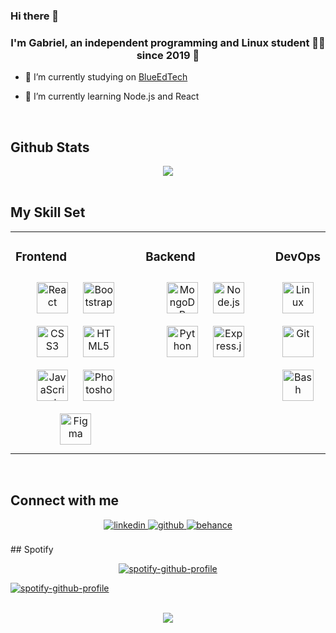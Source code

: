 ### Hi there 👋

### <div align="center">I'm Gabriel, an independent programming and Linux student 👨‍💻 since 2019 🚀</div>  
  

- 🔭 I’m currently studying on [BlueEdTech]()  
  

- 🌱 I’m currently learning Node.js and React  
  

<br/>  


## Github Stats  
<div align="center"><img src="https://github-readme-stats.vercel.app/api?username=gabrigarrido&theme=buefy&show_icons=true&count_private=true&hide_border=true" align="center" /></div>  

<br/>  


## My Skill Set  
<table><tr><td valign="top" width="50%" rules="none" >



### Frontend  
<div align="center">  
<img style="margin: 10px" src="https://profilinator.rishav.dev/skills-assets/react-original-wordmark.svg" alt="React" height="50" />  
<img style="margin: 10px" src="https://profilinator.rishav.dev/skills-assets/bootstrap-plain.svg" alt="Bootstrap" height="50" />  
<img style="margin: 10px" src="https://profilinator.rishav.dev/skills-assets/css3-original-wordmark.svg" alt="CSS3" height="50" />  
<img style="margin: 10px" src="https://profilinator.rishav.dev/skills-assets/html5-original-wordmark.svg" alt="HTML5" height="50" />  
<img style="margin: 10px" src="https://profilinator.rishav.dev/skills-assets/javascript-original.svg" alt="JavaScript" height="50" />  
<img style="margin: 10px" src="https://profilinator.rishav.dev/skills-assets/photoshop-plain.svg" alt="Photoshop" height="50" />  
<img style="margin: 10px" src="https://profilinator.rishav.dev/skills-assets/figma-icon.svg" alt="Figma" height="50" />  
</div>

</td><td valign="top" width="50%">



### Backend  
<div align="center">  
<img style="margin: 10px" src="https://profilinator.rishav.dev/skills-assets/mongodb-original-wordmark.svg" alt="MongoDB" height="50" />  
<img style="margin: 10px" src="https://profilinator.rishav.dev/skills-assets/nodejs-original-wordmark.svg" alt="Node.js" height="50" />  
<img style="margin: 10px" src="https://profilinator.rishav.dev/skills-assets/python-original.svg" alt="Python" height="50" />  
<img style="margin: 10px" src="https://profilinator.rishav.dev/skills-assets/express-original-wordmark.svg" alt="Express.js" height="50" />  
</div>

</td><td valign="top" width="50%">



### DevOps  
<div align="center">  
<img style="margin: 10px" src="https://profilinator.rishav.dev/skills-assets/linux-original.svg" alt="Linux" height="50" />  
<img style="margin: 10px" src="https://profilinator.rishav.dev/skills-assets/git-scm-icon.svg" alt="Git" height="50" />  
<img style="margin: 10px" src="https://profilinator.rishav.dev/skills-assets/gnu_bash-icon.svg" alt="Bash" height="50" />  
</div>

</td></tr></table>  

<br/>  


## Connect with me  
<div align="center">
<a href="https://www.linkedin.com/in/gabriel-r-567505136/" target="_blank">
<img src=https://img.shields.io/badge/linkedin-%231E77B5.svg?&style=for-the-badge&logo=linkedin&logoColor=white alt=linkedin style="margin-bottom: 5px;" />
</a>
<a href="https://github.com/https://github.com/gabrigarrido" target="_blank">
<img src=https://img.shields.io/badge/github-%2324292e.svg?&style=for-the-badge&logo=github&logoColor=white alt=github style="margin-bottom: 5px;" />
</a>
<a href="https://www.behance.net/https://www.behance.net/gabrielf7" target="_blank">
<img src=https://img.shields.io/badge/behance-%23191919.svg?&style=for-the-badge&logo=behance&logoColor=white alt=behance style="margin-bottom: 5px;" />
</a>  
</div>  
  

<br/>
## Spotify
<div align="center" [![spotify-github-profile](https://spotify-github-profile.vercel.app/api/view?uid=kaxkata&cover_image=true&theme=default&bar_color=ffa300&bar_color_cover=true)](https://spotify-github-profile.vercel.app/api/view?uid=kaxkata&redirect=true) >

[![spotify-github-profile](https://spotify-github-profile.vercel.app/api/view?uid=kaxkata&cover_image=true&theme=novatorem&bar_color=ff00a4&bar_color_cover=false)](https://spotify-github-profile.vercel.app/api/view?uid=kaxkata&redirect=true)
</div>

[![spotify-github-profile](https://spotify-github-profile.vercel.app/api/view?uid=kaxkata&cover_image=true&theme=default&bar_color=ffa300&bar_color_cover=true)](https://spotify-github-profile.vercel.app/api/view?uid=kaxkata&redirect=true)

<br/>  

<div align="center">
<img src="https://komarev.com/ghpvc/?username=gabrigarrido&&style=flat-square" align="center" />
</div>  
  

